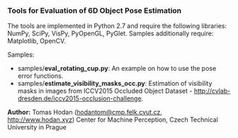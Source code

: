 ### Tools for Evaluation of 6D Object Pose Estimation

The tools are implemented in Python 2.7 and require the following libraries: NumPy, SciPy, VisPy, PyOpenGL, PyGlet.
Samples additionally require: Matplotlib, OpenCV.

Samples:
- samples/**eval_rotating_cup.py**: An example on how to use the pose error functions.
- samples/**estimate_visibility_masks_occ.py**: Estimation of visibility masks in images from ICCV2015 Occluded Object Dataset - http://cvlab-dresden.de/iccv2015-occlusion-challenge.

**Author:**
Tomas Hodan (hodantom@cmp.felk.cvut.cz, http://www.hodan.xyz)
Center for Machine Perception, Czech Technical University in Prague

